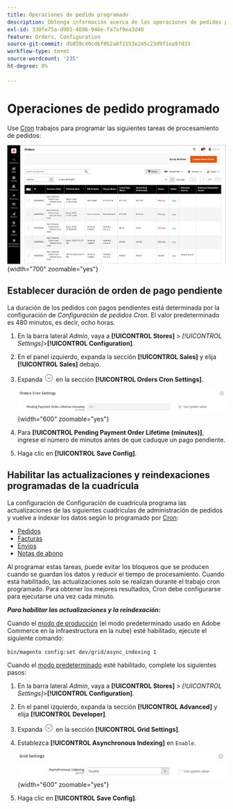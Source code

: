 ```yaml
---
title: Operaciones de pedido programado
description: Obtenga información acerca de las operaciones de pedidos programados y la configuración de cron de pedidos que admiten esta funcionalidad.
exl-id: 330fe75a-d901-4696-946e-fa7af9ea3d40
feature: Orders, Configuration
source-git-commit: db859c40cd6f052a8f1153e245c23d9f1ea97d33
workflow-type: tm+mt
source-wordcount: '235'
ht-degree: 0%

---
```


# Operaciones de pedido programado

Use [Cron](../systems/cron.md) trabajos para programar las siguientes tareas de procesamiento de pedidos:

![Cuadrícula de pedidos](./assets/orders-grid.png){width="700" zoomable="yes"}

## Establecer duración de orden de pago pendiente

La duración de los pedidos con pagos pendientes está determinada por la configuración de _Configuración de pedidos Cron_. El valor predeterminado es 480 minutos, es decir, ocho horas.

1. En la barra lateral _Admin_, vaya a **[!UICONTROL Stores]** > _[!UICONTROL Settings]_>**[!UICONTROL Configuration]**.

1. En el panel izquierdo, expanda la sección **[!UICONTROL Sales]** y elija **[!UICONTROL Sales]** debajo.

1. Expanda ![Selector de expansión](../assets/icon-display-expand.png) en la sección **[!UICONTROL Orders Cron Settings]**.

   ![Configuración de pedidos de Cron](../configuration-reference/sales/assets/sales-orders-cron-settings.png){width="600" zoomable="yes"}

1. Para **[!UICONTROL Pending Payment Order Lifetime (minutes)]**, ingrese el número de minutos antes de que caduque un pago pendiente.

1. Haga clic en **[!UICONTROL Save Config]**.

## Habilitar las actualizaciones y reindexaciones programadas de la cuadrícula

La configuración de Configuración de cuadrícula programa las actualizaciones de las siguientes cuadrículas de administración de pedidos y vuelve a indexar los datos según lo programado por [Cron](../systems/cron.md):

- [Pedidos](orders.md#orders-workspace)
- [Facturas](invoices.md)
- [Envíos](shipments.md)
- [Notas de abono](credit-memos.md)

Al programar estas tareas, puede evitar los bloqueos que se producen cuando se guardan los datos y reducir el tiempo de procesamiento. Cuando está habilitado, las actualizaciones solo se realizan durante el trabajo cron programado. Para obtener los mejores resultados, Cron debe configurarse para ejecutarse una vez cada minuto.

**_Para habilitar las actualizaciones y la reindexación:_**

Cuando el [modo de producción](https://experienceleague.adobe.com/docs/commerce-operations/configuration-guide/setup/application-modes.html#production-mode) (el modo predeterminado usado en Adobe Commerce en la infraestructura en la nube) esté habilitado, ejecute el siguiente comando:

``bin/magento config:set dev/grid/async_indexing 1``

Cuando el [modo predeterminado](https://experienceleague.adobe.com/docs/commerce-operations/configuration-guide/setup/application-modes.html#default-mode) esté habilitado, complete los siguientes pasos:

1. En la barra lateral _Admin_, vaya a **[!UICONTROL Stores]** > _[!UICONTROL Settings]_>**[!UICONTROL Configuration]**.

1. En el panel izquierdo, expanda la sección **[!UICONTROL Advanced]** y elija **[!UICONTROL Developer]**.

1. Expanda ![Selector de expansión](../assets/icon-display-expand.png) en la sección **[!UICONTROL Grid Settings]**.

1. Establezca **[!UICONTROL Asynchronous Indexing]** en `Enable`.

   ![Configuración de cuadrícula](../configuration-reference/advanced/assets/developer-grid-settings.png){width="600" zoomable="yes"}

1. Haga clic en **[!UICONTROL Save Config]**.
